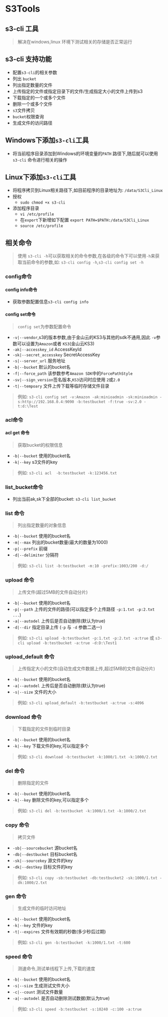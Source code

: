 # S3Tools

## s3-cli 工具

> 解决在windows,linux 环境下测试相关的存储是否正常运行

## s3-cli 支持功能

- 配置`s3-cli`的相关参数
- 列出 `bucket`
- 列出指定数量的文件
- 上传指定的文件或指定目录下的文件/生成指定大小的文件上传到s3
- 下载指定的一个或多个文件
- 删除一个或多个文件
- `s3`文件拷贝
- `bucket`权限查询
- 生成文件的访问路径

## Windows下添加`s3-cli`工具

- 将当前程序目录添加到Windows的环境变量的`PATH` 路径下,随后就可以使用 `s3-cli` 命令进行相关的操作

## Linux下添加`s3-cli`工具

- 将程序拷贝到Linux相关路径下,如目前程序的目录地址为: `/data/S3Cli_Linux`
- 授权
  - `sudo chmod +x s3-cli`
- 添加程序目录
  - `vi /etc/profile`
  - 在`export`下新增如下配置 `export PATH=$PATH:/data/S3Cli_Linux`
  - `source /etc/profile`

## 相关命令

> 使用 `s3-cli -h`可以获取相关的命令参数,在各级的命令下可以使用`-h`来获取当前命令的参数,如: `s3-cli config -h`,`s3-cli config set -h`

### config命令

#### config info命令

- 获取参数配置信息`s3-cli config info`

#### config set命令

> `config set`为参数配置命令

- `-v|--vendor`,s3的版本参数,由于金山云的KS3与其他的sdk不通用,因此 `-v`参数可以设置为`Amazon`或者 `KS3`(金山云KS3)
- `-ak|--accesskey_id` AccessKeyId
- `-sk|--secret_accesskey` SecretAccessKey
- `-s|--server_url` 服务地址
- `-b|--bucket` 默认的bucket名
- `-f|--force_path` 该参数参考`Amazon SDK`中的`ForcePathStyle`
- `-sv|--sign_version`签名版本,`KS3`访问时应使用 `2`或`2.0`
- `-t|--tempoary` 文件上传下载等临时存储文件目录

>例如: `s3-cli config set -v:Amazon -ak:minioadmin -sk:minioadmin -s:http://192.168.0.4:9090 -b:testbucket -f:true -sv:2.0 -t:d:\Test`

### acl命令

#### acl get 命令

> 获取bucket的权限信息

- `-b|--bucket` 使用的bucket名
- `-k|--key` s3文件的key

> 例如: `s3-cli acl  -b:testbucket -k:123456.txt`

### list_bucket命令

- 列出当前ak,sk下全部的bucket: `s3-cli list_bucket`

### list 命令

> 列出指定数量的对象信息

- `-b|--bucket` 使用的bucket名
- `-m|--max` 列出的bucket数量(最大的数量为1000)
- `-p|--prefix` 前缀
- `-d|--delimiter` 分隔符

> 例如: `s3-cli list -b:testbucket -m:10 -prefix:1003/200 -d:/`

### upload 命令

> 上传文件(超过5MB的文件自动分片)

- `-b|--bucket` 使用的bucket名
- `-p|--path` 上传的文件的路径(可以指定多个上传路径 `-p:1.txt -p:2.txt ...`)
- `-a|--autodel` 上传后是否自动删除(默认为true)
- `-d|--dir` 指定目录上传 (`-p` 与 `-d` 参数二选一)

> 例如: `s3-cli upload -b:testbucket -p:1.txt -p:2.txt -a:true` 或 `s3-cli upload -b:testbucket -a:true -d:D:\Test1`

### upload_default 命令

> 上传指定大小的文件(自动生成文件数据上传,超过5MB的文件自动分片)

- `-b|--bucket` 使用的bucket名
- `-a|--autodel` 上传后是否自动删除(默认为true)
- `-s|--size` 文件的大小

> 例如: `s3-cli upload_default -b:testbucket -a:true -s:4096`

### download 命令

> 下载指定的文件到临时目录

- `-b|--bucket` 使用的bucket名
- `-k|--key` 下载文件的key,可以指定多个

> 例如: `s3-cli download -b:testbucket -k:1000/1.txt -k:1000/2.txt`

### del 命令

> 删除指定的文件

- `-b|--bucket` 使用的bucket名
- `-k|--key` 删除文件的key,可以指定多个

> 例如: `s3-cli del -b:testbucket -k:1000/1.txt -k:1000/2.txt`

### copy 命令

> 拷贝文件

- `-sb|--sourcebucket` 源bucket名
- `-db|--destbucket` 目标bucket名
- `-sk|--sourcekey` 源文件的key
- `-dk|--destkey` 目标文件的key

> 例如: `s3-cli copy -sb:testbucket -db:testbucket2 -sk:1000/1.txt -dk:1000/2.txt`

### gen 命令

> 生成文件的临时访问地址

- `-b|--bucket` 使用的bucket名
- `-k|--key` 文件的key
- `-t|--expires` 文件有效期的秒数(多少秒后过期)

> 例如: `s3-cli gen -b:testbucket -k:1000/1.txt -t:600`

### speed 命令

> 测速命令,测试单线程下上传,下载的速度

- `-b|--bucket` 使用的bucket名
- `-s|--size` 生成测试文件大小
- `-c|--count` 测试文件数量
- `-a|--autodel` 是否自动删除测试数据(默认为true)

> 例如: `s3-cli speed -b:testbucket -s:10240 -c:100 -a:true`
